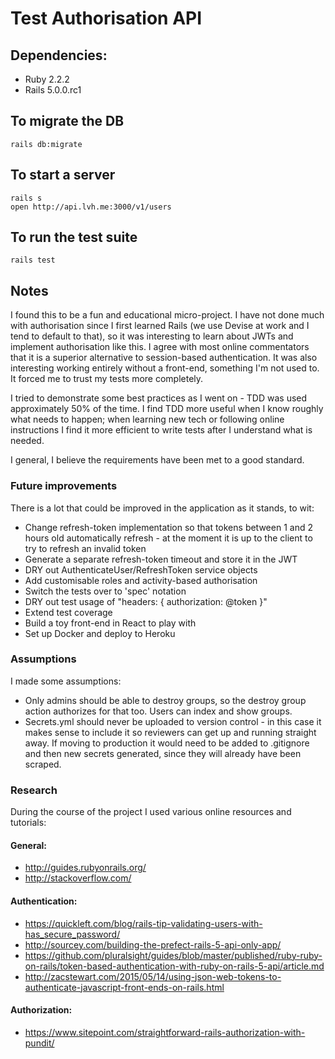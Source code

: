 # Test Authorisation API

## Dependencies:

* Ruby 2.2.2
* Rails 5.0.0.rc1

## To migrate the DB

    rails db:migrate

## To start a server

    rails s
    open http://api.lvh.me:3000/v1/users

## To run the test suite

    rails test

## Notes

I found this to be a fun and educational micro-project. I have not done much with authorisation since I first learned Rails (we use Devise at work and I tend to default to that), so it was interesting to learn about JWTs and implement authorisation like this. I agree with most online commentators that it is a superior alternative to session-based authentication. It was also interesting working entirely without a front-end, something I'm not used to. It forced me to trust my tests more completely.

I tried to demonstrate some best practices as I went on - TDD was used approximately 50% of the time. I find TDD more useful when I know roughly what needs to happen; when learning new tech or following online instructions I find it more efficient to write tests after I understand what is needed.

I general, I believe the requirements have been met to a good standard.

### Future improvements

There is a lot that could be improved in the application as it stands, to wit:

* Change refresh-token implementation so that tokens between 1 and 2 hours old automatically refresh - at the moment it is up to the client to try to refresh an invalid token
* Generate a separate refresh-token timeout and store it in the JWT
* DRY out AuthenticateUser/RefreshToken service objects
* Add customisable roles and activity-based authorisation
* Switch the tests over to 'spec' notation
* DRY out test usage of "headers: { authorization: @token }"
* Extend test coverage
* Build a toy front-end in React to play with
* Set up Docker and deploy to Heroku

### Assumptions

I made some assumptions:

* Only admins should be able to destroy groups, so the destroy group action authorizes for that too. Users can index and show groups.
* Secrets.yml should never be uploaded to version control - in this case it makes sense to include it so reviewers can get up and running straight away. If moving to production it would need to be added to .gitignore and then new secrets generated, since they will already have been scraped.

### Research

During the course of the project I used various online resources and tutorials:

#### General:

* http://guides.rubyonrails.org/
* http://stackoverflow.com/

#### Authentication:

* https://quickleft.com/blog/rails-tip-validating-users-with-has_secure_password/
* http://sourcey.com/building-the-prefect-rails-5-api-only-app/
* https://github.com/pluralsight/guides/blob/master/published/ruby-ruby-on-rails/token-based-authentication-with-ruby-on-rails-5-api/article.md
* http://zacstewart.com/2015/05/14/using-json-web-tokens-to-authenticate-javascript-front-ends-on-rails.html

#### Authorization:

* https://www.sitepoint.com/straightforward-rails-authorization-with-pundit/
